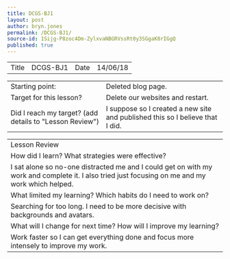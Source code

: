 ```yaml
---
title: DCGS-BJ1
layout: post
author: bryn.jones
permalink: /DCGS-BJ1/
source-id: 1Sijg-P8zoc4Dm-ZylxvaNBGRVssRt0y3SGgaK8rIGgQ
published: true
---
```

<table>
  <tr>
    <td>Title</td>
    <td>DCGS-BJ1</td>
    <td>Date</td>
    <td>14/06/18</td>
  </tr>
</table>


<table>
  <tr>
    <td>Starting point:</td>
    <td>Deleted blog page.</td>
  </tr>
  <tr>
    <td>Target for this lesson?</td>
    <td>Delete our websites and restart.</td>
  </tr>
  <tr>
    <td>Did I reach my target? 
(add details to "Lesson Review")</td>
    <td>I suppose so I created a new site and published this so I believe that I did.</td>
  </tr>
</table>


<table>
  <tr>
    <td>Lesson Review</td>
  </tr>
  <tr>
    <td>How did I learn? What strategies were effective? </td>
  </tr>
  <tr>
    <td>I sat alone so no-one distracted me and I could get on with my work and complete it. I also tried just focusing on me and my work which helped.</td>
  </tr>
  <tr>
    <td>What limited my learning? Which habits do I need to work on? </td>
  </tr>
  <tr>
    <td>Searching for too long. I need to be more decisive with backgrounds and avatars.</td>
  </tr>
  <tr>
    <td>What will I change for next time? How will I improve my learning?</td>
  </tr>
  <tr>
    <td>Work faster so I can get everything done and focus more intensely to improve my work.</td>
  </tr>
</table>


